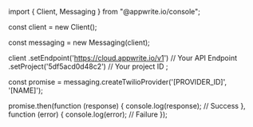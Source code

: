 import { Client,  Messaging } from "@appwrite.io/console";

const client = new Client();

const messaging = new Messaging(client);

client
    .setEndpoint('https://cloud.appwrite.io/v1') // Your API Endpoint
    .setProject('5df5acd0d48c2') // Your project ID
;

const promise = messaging.createTwilioProvider('[PROVIDER_ID]', '[NAME]');

promise.then(function (response) {
    console.log(response); // Success
}, function (error) {
    console.log(error); // Failure
});